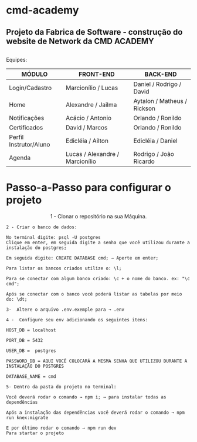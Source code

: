 # cmd-academy
## Projeto da Fabrica de Software - construção do website de Network da CMD ACADEMY
##

Equipes:


MÓDULO | FRONT-END | BACK-END
------------------------|-----------|---------
Login/Cadastro | Marcionílio / Lucas | Daniel / Rodrigo / David
Home | Alexandre / Jailma | Aytalon / Matheus / Rickson  
Notificações | Acácio / Antonio | Orlando / Ronildo 
Certificados | David / Marcos | Orlando / Ronildo 
Perfil Instrutor/Aluno | Edicléia / Ailton | Edicléia / Daniel
Agenda | Lucas / Alexandre / Marcionílio | Rodrigo / João Ricardo

<h1>Passo-a-Passo para configurar o projeto</h1>

<p align="center">
    1 - Clonar o repositório na sua Máquina.

    2 - Criar o banco de dados:
    
    No terminal digite: psql -U postgres
    Clique em enter, em seguida digite a senha que você utilizou durante a instalação do postgres;

    Em seguida digite: CREATE DATABASE cmd; → Aperte em enter;

    Para listar os bancos criados utilize o: \l;

    Para se conectar com algum banco criado: \c + o nome do banco. ex: "\c cmd"; 

    Após se conectar com o banco você poderá listar as tabelas por meio do: \dt;

    3-  Altere o arquivo .env.exemple para → .env

    4 -  Configure seu env adicionando os seguintes itens:

    HOST_DB = localhost

    PORT_DB = 5432

    USER_DB =  postgres

    PASSWORD_DB = AQUI VOCÊ COLOCARÁ A MESMA SENHA QUE UTILIZOU DURANTE A INSTALAÇÃO DO POSTGRES

    DATABASE_NAME = cmd

    5- Dentro da pasta do projeto no terminal:

    Você deverá rodar o comando → npm i; → para instalar todas as dependências

    Após a instalação das dependências você deverá rodar o comando → npm run knex:migrate
    
    E por último rodar o comando → npm run dev
    Para startar o projeto
</p>
